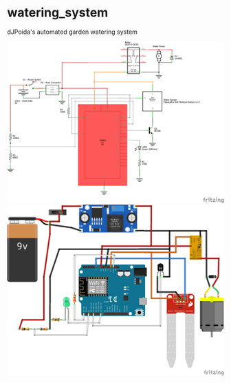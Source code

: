 # watering_system
dJPoida's automated garden watering system

![Schematic](https://github.com/dJPoida/watering_system/blob/master/designs/circuit%20design%20v1.0_schem.png)
![Breadboard](https://github.com/dJPoida/watering_system/blob/master/designs/circuit%20design%20v1.0_bb.png)
